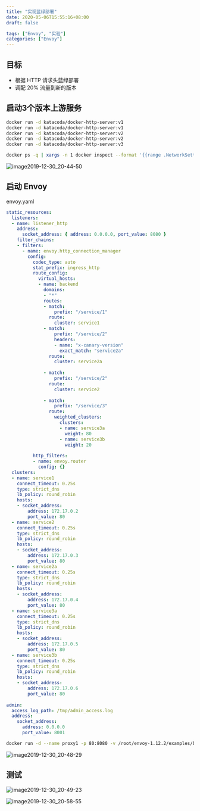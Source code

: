 ```yaml
---
title: "实现蓝绿部署"
date: 2020-05-06T15:55:16+08:00
draft: false

tags: ["Envoy", "实验"]
categories: ["Envoy"]
---
```


## 目标

- 根据 HTTP 请求头蓝绿部署
- 调配 20% 流量到新的版本

## 启动3个版本上游服务

```bash
docker run -d katacoda/docker-http-server:v1
docker run -d katacoda/docker-http-server:v1
docker run -d katacoda/docker-http-server:v2
docker run -d katacoda/docker-http-server:v2
docker run -d katacoda/docker-http-server:v3
```

```bash
docker ps -q | xargs -n 1 docker inspect --format '{{range .NetworkSettings.Networks}}{{.IPAddress}}{{end}} {{ .Config.Hostname }} {{ .Config.Image }}' | sed 's/ \// /'
```

![image2019-12-30_20-44-50](https://cdn.jsdelivr.net/gh/garroshh/figurebed/img/image2019-12-30_20-44-50.png)

## 启动 Envoy

envoy.yaml

```yaml
static_resources:
  listeners:
  - name: listener_http
    address:
      socket_address: { address: 0.0.0.0, port_value: 8080 }
    filter_chains:
    - filters:
      - name: envoy.http_connection_manager
        config:
          codec_type: auto
          stat_prefix: ingress_http
          route_config:
            virtual_hosts:
            - name: backend
              domains:
              - "*"
              routes:
              - match:
                  prefix: "/service/1"
                route:
                  cluster: service1
              - match:
                  prefix: "/service/2"
                  headers:
                  - name: "x-canary-version"
                    exact_match: "service2a"
                route:
                  cluster: service2a
 
              - match:
                  prefix: "/service/2"
                route:
                  cluster: service2
               
              - match:
                  prefix: "/service/3"
                route:
                  weighted_clusters:
                    clusters:
                    - name: service3a
                      weight: 80
                    - name: service3b
                      weight: 20
 
          http_filters:
          - name: envoy.router
            config: {}
  clusters:
  - name: service1
    connect_timeout: 0.25s
    type: strict_dns
    lb_policy: round_robin
    hosts:
    - socket_address:
        address: 172.17.0.2
        port_value: 80
  - name: service2
    connect_timeout: 0.25s
    type: strict_dns
    lb_policy: round_robin
    hosts:
    - socket_address:
        address: 172.17.0.3
        port_value: 80
  - name: service2a
    connect_timeout: 0.25s
    type: strict_dns
    lb_policy: round_robin
    hosts:
    - socket_address:
        address: 172.17.0.4
        port_value: 80
  - name: service3a
    connect_timeout: 0.25s
    type: strict_dns
    lb_policy: round_robin
    hosts:
    - socket_address:
        address: 172.17.0.5
        port_value: 80
  - name: service3b
    connect_timeout: 0.25s
    type: strict_dns
    lb_policy: round_robin
    hosts:
    - socket_address:
        address: 172.17.0.6
        port_value: 80
 
admin:
  access_log_path: /tmp/admin_access.log
  address:
    socket_address:
      address: 0.0.0.0
      port_value: 8001
```

```bash
docker run -d --name proxy1 -p 80:8080 -v /root/envoy-1.12.2/examples/blue-green/:/etc/envoy envoyproxy/envoy
```

![image2019-12-30_20-48-29](https://cdn.jsdelivr.net/gh/garroshh/figurebed/img/image2019-12-30_20-48-29.png)

## 测试

![image2019-12-30_20-49-23](https://cdn.jsdelivr.net/gh/garroshh/figurebed/img/image2019-12-30_20-49-23.png)

![image2019-12-30_20-58-55](https://cdn.jsdelivr.net/gh/garroshh/figurebed/img/image2019-12-30_20-58-55.png)

